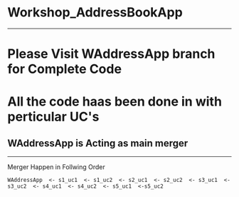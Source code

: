 # Workshop_AddressBookApp

---
# Please Visit WAddressApp branch for Complete Code

# All the code haas been done in with perticular UC's
## WAddressApp is Acting as main merger

---
Merger Happen in Follwing Order

```
WAddressApp  <- s1_uc1  <- s1_uc2  <- s2_uc1  <- s2_uc2  <- s3_uc1  <- s3_uc2  <- s4_uc1  <- s4_uc2  <- s5_uc1  <-s5_uc2
```
